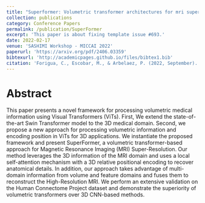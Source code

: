 ```yaml
---
title: "Superformer: Volumetric transformer architectures for mri super-resolution"
collection: publications
category: Conference Papers
permalink: /publication/SuperFormer
excerpt: 'This paper is about fixing template issue #693.'
date: 2022-02-17
venue: 'SASHIMI Workshop - MICCAI 2022'
paperurl: 'https://arxiv.org/pdf/2406.03359'
bibtexurl: 'http://academicpages.github.io/files/bibtex1.bib'
citation: 'Forigua, C., Escobar, M., & Arbelaez, P. (2022, September). Superformer: Volumetric transformer architectures for mri super-resolution. In International workshop on simulation and synthesis in medical imaging (pp. 132-141). Cham: Springer International Publishing.'
---
```


Abstract
====
This paper presents a novel framework for processing volumetric medical information using Visual Transformers (ViTs). First, We extend the state-of-the-art Swin Transformer model to the 3D medical domain. Second, we propose a new approach for processing volumetric information and encoding position in ViTs for 3D applications. We instantiate the proposed framework and present SuperFormer, a volumetric transformer-based approach for Magnetic Resonance Imaging (MRI) Super-Resolution. Our method leverages the 3D information of the MRI domain and uses a local self-attention mechanism with a 3D relative positional encoding to recover anatomical details. In addition, our approach takes advantage of multi-domain information from volume and feature domains and fuses them to reconstruct the High-Resolution MRI. We perform an extensive validation on the Human Connectome Project dataset and demonstrate the superiority of volumetric transformers over 3D CNN-based methods.